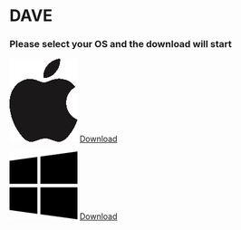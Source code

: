 # DAVE
### Please select your OS and the download will start
![Image](apple.PNG)
[Download](dave_apple.zip)

![Image](win.PNG)
[Download](dave_win.zip)
